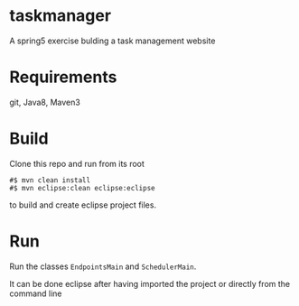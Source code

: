 # taskmanager
A spring5 exercise bulding a task management website

# Requirements

git, Java8, Maven3

# Build

Clone this repo and run from its root

```
#$ mvn clean install
#$ mvn eclipse:clean eclipse:eclipse
```

to build and create eclipse project files.

# Run

Run the classes ``EndpointsMain`` and ``SchedulerMain``.

It can be done eclipse after having imported the project or directly from the command line

